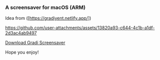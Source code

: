 ### A screensaver for macOS (ARM)

Idea from ([https://gradiyent.netlify.app/])

https://github.com/user-attachments/assets/13820a93-c644-4c1b-a1df-2d3ac4ab9497



[Download Gradi Screensaver](https://github.com/henrychen1210/gradi-screensaver/raw/main/app/gradi.saver.zip)



Hope you enjoy!

